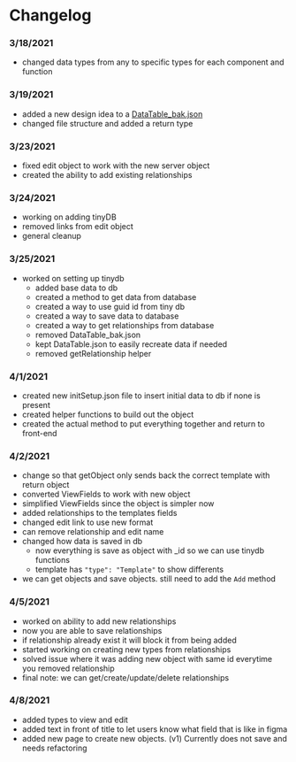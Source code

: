 # Changelog
### 3/18/2021
- changed data types from any to specific types for each component and function

### 3/19/2021
- added a new design idea to a [DataTable_bak.json](server/src/DataTable_bak.json)
- changed file structure and added a return type

### 3/23/2021
- fixed edit object to work with the new server object
- created the ability to add existing relationships

### 3/24/2021
- working on adding tinyDB
- removed links from edit object
- general cleanup

### 3/25/2021
- worked on setting up tinydb
  - added base data to db
  - created a method to get data from database
  - created a way to use guid id from tiny db
  - created a way to save data to database
  - created a way to get relationships from database
  - removed DataTable_bak.json
  - kept DataTable.json to easily recreate data if needed
  - removed getRelationship helper
  
### 4/1/2021
- created new initSetup.json file to insert initial data to db if none is present
- created helper functions to build out the object
- created the actual method to put everything together and return to front-end
  
### 4/2/2021
- change so that getObject only sends back the correct template with return object
- converted ViewFields to work with new object
- simplified ViewFields since the object is simpler now
- added relationships to the templates fields
- changed edit link to use new format
- can remove relationship and edit name
- changed how data is saved in db
  - now everything is save as object with _id so we can use tinydb functions
  - template has `"type": "Template"` to show differents
- we can get objects and save objects. still need to add the `Add` method

### 4/5/2021
- worked on ability to add new relationships
- now you are able to save relationships
- if relationship already exist it will block it from being added
- started working on creating new types from relationships
- solved issue where it was adding new object with same id everytime you removed relationship
- final note: we can get/create/update/delete relationships

### 4/8/2021
- added types to view and edit
- added text in front of title to let users know what field that is like in figma
- added new page to create new objects. (v1) Currently  does not save and needs refactoring